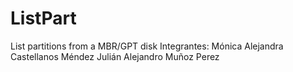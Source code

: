 # ListPart
List partitions from a MBR/GPT disk
Integrantes: Mónica Alejandra Castellanos Méndez
             Julián Alejandro Muñoz Perez
